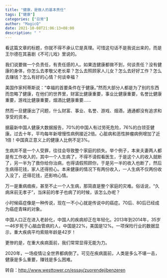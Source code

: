 ```yaml
---
title: "健康，是做人的基本责任"
tags: ["健康"]
categories: ["日常"]
author: "MagicQ"
date: 2021-10-08T21:06:13+08:00
description: " "
---
```


看这篇文章的标题，你就不得不承认它是真理。可惜这句话不是我说出来的，而是王尔德在其喜剧《不可儿戏》里说的。

我们说要做一个负责任，有责任感的人。如果连健康都做不到，何谈责任？没有健康的身体，你怎么去孝敬父老长辈？怎么去照顾家人儿女？怎么去好好工作？怎么去赚钱？怎么有好的心情？何谈幸福？

美国作家柯蒂斯说：“幸福的首要条件在于健康。”然而大部分人都是为了别的东西而忽略了健康，在他们的世界里，财富比健康重要，事业比健康重要，名誉比健康重要，游戏比健康重要，烟酒比健康重要……

然而一旦健康出了问题，什么财富、事业、名誉、游戏、烟酒，通通都没有追求和享受的资本。

据最新中国人健康大数据报告，70%的中国人有过劳死危险，76%的白领亚健康。过去十年，平均每年新增慢性病例接近2倍。心脏病和恶性肿瘤病例增加了近1倍！中国真正意义上的健康人比例不足3%。

生病并不是一个人受罪，往往会导致整个家庭的损失。举个例子，本来夫妻两人都是有工作收入的，其中一个人生病了，不得不请假看医生，于是这个人的收入就断了，另一半为了救你给你治病，也得请假照顾你，于是另一半的收入也断了，然后生病得花钱，家人还得担心。本来健康的情况下有两份收入，一人生病不仅两份收入没了，还得花钱，还影响心情。

万一是重病痼疾，甚至不止一个人生病，那简直是整个家庭的灾难。俗话说，“久病床前无孝子”，当床前的孝子也病了的时候，该怎么办呢？

小时候癌症像是一种传说，现在一不小心就是传说中的癌症。70后、80后已经成为癌症青睐的对象。

中国人口正在进入老龄化，中国人的疾病却正在年轻化。2013年到2014年，35岁—46岁死于心脑血管病的人，中国是22%，美国是12%。一项保险行业的数据显示，重大疾病平均索赔年龄是42岁！

更惨的是，在重大疾病面前，我们常常显得无能为力。

2020年，一场疫情让全世界都病倒了。可见在疾病面前，人类是多么不堪一击，健康是多么重要，赚钱是多么困难。

转自：http://www.westtower.cn/essay/zuorendejibenzeren
